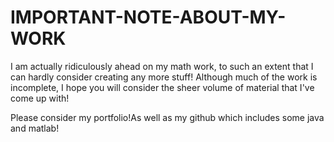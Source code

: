 # IMPORTANT-NOTE-ABOUT-MY-WORK

I am actually ridiculously ahead on my math work, to such an extent that I can hardly consider creating any more stuff! Although much of the work is incomplete, I hope you will consider the sheer volume of material that I've come up with!

Please consider my portfolio!As well as my github which includes some java and matlab!
